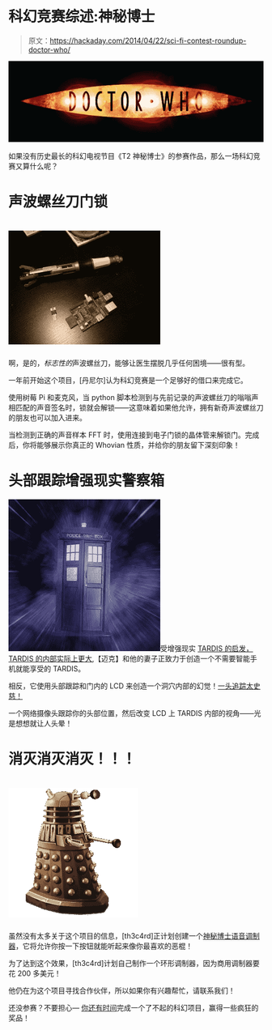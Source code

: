 # 科幻竞赛综述:神秘博士

> 原文：<https://hackaday.com/2014/04/22/sci-fi-contest-roundup-doctor-who/>

![doctor-who-logo](img/8da532655c88972801ee061de8ec2b96.png)

如果没有历史最长的科幻电视节目《T2 神秘博士》的参赛作品，那么一场科幻竞赛又算什么呢？

# 声波螺丝刀门锁

# ![Sonic Screwdriver Lock](img/23cc799bc17489b54548d50031d199c8.png)

啊，是的，*标志性的*声波螺丝刀，能够让医生摆脱几乎任何困境——很有型。

一年前开始这个项目，[丹尼尔]认为科幻竞赛是一个足够好的借口来完成它。

使用树莓 Pi 和麦克风，当 python 脚本检测到与先前记录的声波螺丝刀的嗡嗡声相匹配的声音签名时，锁就会解锁——这意味着如果他允许，拥有新奇声波螺丝刀的朋友也可以加入进来。

当检测到正确的声音样本 FFT 时，使用连接到电子门锁的晶体管来解锁门。完成后，你将能够展示你真正的 Whovian 性质，并给你的朋友留下深刻印象！

# 头部跟踪增强现实警察箱

![Head Tracking Tardis](img/0775f11d409231eb29ebcb96ed835ce8.png)受增强现实 [TARDIS 的启发，TARDIS 的内部实际上更大](http://hackaday.com/2012/12/27/making-a-tardis-bigger-on-the-inside/),【迈克】和他的妻子正致力于创造一个不需要智能手机就能享受的 TARDIS。

相反，它使用头部跟踪和门内的 LCD 来创造一个洞穴内部的幻觉！[一头追踪太史慈！](http://hackaday.io/project/796-Head-Tracking-TARDIS)

一个网络摄像头跟踪你的头部位置，然后改变 LCD 上 TARDIS 内部的视角——光是想想就让人头晕！

# 消灭消灭消灭！！！

# ![Dalek](img/c1fd693915720c4bce8bac064d4e5111.png)

虽然没有太多关于这个项目的信息，[th3c4rd]正计划创建一个[神秘博士语音调制器](http://hackaday.io/project/477-Dr-Who-Voice-Modulator)，它将允许你按一下按钮就能听起来像你最喜欢的恶棍！

为了达到这个效果，[th3c4rd]计划自己制作一个环形调制器，因为商用调制器要花 200 多美元！

他仍在为这个项目寻找合作伙伴，所以如果你有兴趣帮忙，请联系我们！

还没参赛？不要担心— [你还有时间](http://hackaday.io/page/276)完成一个了不起的科幻项目，赢得一些疯狂的奖品！